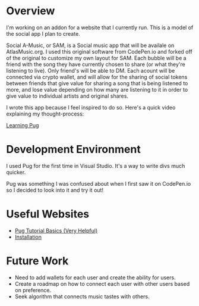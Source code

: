 # Overview

I'm working on an addon for a website that I currently run. This is a model of the social app I plan to create.

Social A-Music, or SAM, is a Social music app that will be availale on AtlasMusic.org. I used this original software from CodePen.io and forked off of the original to customize my own layout for SAM. Each bubble will be a friend with the song they have currently chosen to share (or what they're listening to live). Only friend's will be able to DM. Each acount will be connected via crypto wallet, and will allow for the sharing of social tokens between friends that give value for sharing a song that is being listened to more, and lose value depending on how many are listening to it in order to give value to individual artists and original shares.

I wrote this app because I feel inspired to do so. Here's a quick video explaining my thought-process:

[Learning Pug](https://youtu.be/9reU_EO-Ls4)

# Development Environment

I used Pug for the first time in Visual Studio. It's a way to write divs much quicker.

Pug was something I was confused about when I first saw it on CodePen.io so I decided to look into it and try it out! 

# Useful Websites

* [Pug Tutorial Basics (Very Helpful)](https://youtu.be/kt3cEjjkCZA)
* [Installation](https://pugjs.org/api/getting-started.html)

# Future Work

* Need to add wallets for each user and create the ability for users.
* Create a roadmap on how to connect each user with other users based on preference.
* Seek algorithm that connects music tastes with others.
